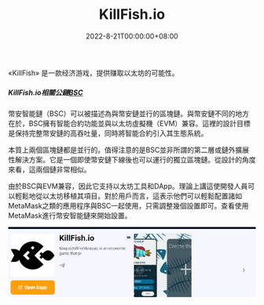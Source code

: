 ﻿---
title: "KillFish.io"
description: "杀鱼是一个经济游戏，"
date: 2022-8-21T00:00:00+08:00
lastmod: 2022-8-21T00:00:00+08:00
draft: false
authors: ["boogArno"]
featuredImage: "killfish-io.png"
tags: ["High risk","KillFish.io"]
categories: ["nfts"]
nfts: ["High risk"]
blockchain: "ETH"
website: "https://dappradar.com/deeplink/1389"
twitter: ""
discord: ""
telegram: "https://t.me/KillFishEN"
github: ""
youtube: ""
twitch: ""
facebook: ""
instagram: ""
reddit: ""
medium: ""
steam: ""
gitbook: ""
googleplay: ""
appstore: ""
status: "Live"
weight: 
lightgallery: true
toc: true
pinned: false
recommend: false
recommend1: false
---
«KillFish» 是一款经济游戏，提供赚取以太坊的可能性。

##### KillFish.io相關公鏈[BSC](https://www.weixinditu.com/chain/binance-smart-chain)

幣安智能鏈（BSC）可以被描述為與幣安鏈並行的區塊鏈。與幣安鏈不同的地方在於，BSC擁有智能合約功能並與以太坊虛擬機（EVM）兼容。這裡的設計目標是保持完整幣安鏈的高吞吐量，同時將智能合約引入其生態系統。

本質上兩個區塊鏈都是並行的。值得注意的是BSC並非所謂的第二層或鏈外擴展性解決方案。它是一個即使幣安鏈下線後也可以運行的獨立區塊鏈。從設計的角度來看，這兩個鏈非常相似。

由於BSC與EVM兼容，因此它支持以太坊工具和DApp。理論上講這使開發人員可以輕鬆地從以太坊移植其項目。對於用戶而言，這表示他們可以輕鬆配置諸如MetaMask之類的應用程序與BSC一起使用，只需調整幾個設置即可。查看使用MetaMask進行幣安智能鏈來開始設置。

![1](1.jpg)